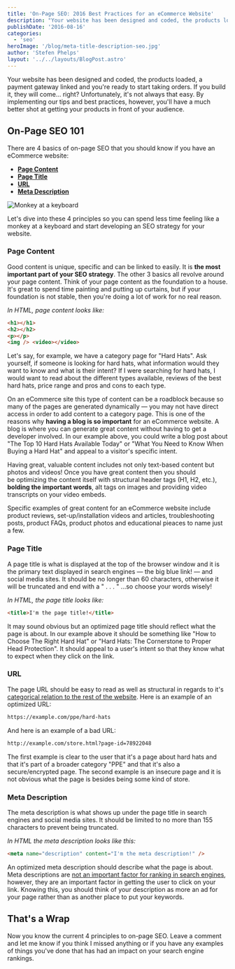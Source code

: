 ```yaml
---
title: 'On-Page SEO: 2016 Best Practices for an eCommerce Website'
description: "Your website has been designed and coded, the products loaded, a payment gateway linked and you're ready to start taking orders. If you build it, they will come... right? Unfortunately, it's not always that easy"
publishDate: '2016-08-16'
categories:
  - 'seo'
heroImage: '/blog/meta-title-description-seo.jpg'
author: 'Stefen Phelps'
layout: '../../layouts/BlogPost.astro'
---
```


Your website has been designed and coded, the products loaded, a payment gateway linked and you're ready to start taking orders. If you build it, they will come... right? Unfortunately, it's not always that easy. By implementing our tips and best practices, however, you'll have a much better shot at getting your products in front of your audience.

## On-Page SEO 101

There are 4 basics of on-page SEO that you should know if you have an eCommerce website:

- **[Page Content](#page-content)**
- **[Page Title](#page-title)**
- **[URL](#url)**
- **[Meta Description](#meta-description)**

![Monkey at a keyboard](/blog/5Zesu5VPNGJlm.gif 'Monkey at a keyboard')

Let's dive into these 4 principles so you can spend less time feeling like a monkey at a keyboard and start developing an SEO strategy for your website.

### Page Content

Good content is unique, specific and can be linked to easily. It is **the most important part of your SEO strategy**. The other 3 basics all revolve around your page content. Think of your page content as the foundation to a house. It's great to spend time painting and putting up curtains, but if your foundation is not stable, then you're doing a lot of work for no real reason.

_In HTML, page content looks like:_

```html
<h1></h1>
<h2></h2>
<p></p>
<img /> <video></video>
```

Let's say, for example, we have a category page for "Hard Hats". Ask yourself, if someone is looking for hard hats, what information would they want to know and what is their intent? If I were searching for hard hats, I would want to read about the different types available, reviews of the best hard hats, price range and pros and cons to each type.

On an eCommerce site this type of content can be a roadblock because so many of the pages are generated dynamically — you may not have direct access in order to add content to a category page. This is one of the reasons why **having a blog is so important** for an eCommerce website. A blog is where you can generate great content without having to get a developer involved. In our example above, you could write a blog post about "The Top 10 Hard Hats Available Today" or "What You Need to Know When Buying a Hard Hat" and appeal to a visitor's specific intent.

Having great, valuable content includes not only text-based content but photos and videos! Once you have great content then you should be optimizing the content itself with structural header tags (H1, H2, etc.), **bolding the important words**, alt tags on images and providing video transcripts on your video embeds.

Specific examples of great content for an eCommerce website include product reviews, set-up/installation videos and articles, troubleshooting posts, product FAQs, product photos and educational pieaces to name just a few.

### Page Title

A page title is what is displayed at the top of the browser window and it is the primary text displayed in search engines — the big blue link! — and social media sites. It should be no longer than 60 characters, otherwise it will be truncated and end with a " . . . " ...so choose your words wisely!

_In HTML, the page title looks like:_

```html
<title>I'm the page title!</title>
```

It may sound obvious but an optimized page title should reflect what the page is about. In our example above it should be something like "How to Choose The Right Hard Hat" or "Hard Hats: The Cornerstone to Proper Head Protection". It should appeal to a user's intent so that they know what to expect when they click on the link.

### URL

The page URL should be easy to read as well as structural in regards to it's [categorical relation to the rest of the website](/blog/website-structure-best-practices). Here is an example of an optimized URL:

```html
https://example.com/ppe/hard-hats
```

And here is an example of a bad URL:

```html
http://example.com/store.html?page-id=78922048
```

The first example is clear to the user that it's a page about hard hats and that it's part of a broader category "PPE" and that it's also a secure/encrypted page. The second example is an insecure page and it is not obvious what the page is besides being some kind of store.

### Meta Description

The meta description is what shows up under the page title in search engines and social media sites. It should be limited to no more than 155 characters to prevent being truncated.

_In HTML the meta description looks like this:_

```html
<meta name="description" content="I'm the meta description!" />
```

An optimized meta description should describe what the page is about. Meta descriptions are [not an important factor for ranking in search engines](https://webmasters.googleblog.com/2009/09/google-does-not-use-keywords-meta-tag.html), however, they are an important factor in getting the user to click on your link. Knowing this, you should think of your description as more an ad for your page rather than as another place to put your keywords.

## That's a Wrap

Now you know the current 4 principles to on-page SEO. Leave a comment and let me know if you think I missed anything or if you have any examples of things you've done that has had an impact on your search engine rankings.

